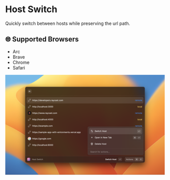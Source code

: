 # Host Switch

Quickly switch between hosts while preserving the url path.

## 🌐 Supported Browsers
- Arc
- Brave
- Chrome
- Safari

![screenshot](media/screenshot.png)

